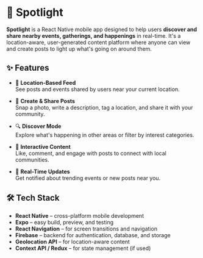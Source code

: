 # 🌟 Spotlight

**Spotlight** is a React Native mobile app designed to help users **discover and share nearby events, gatherings, and happenings** in real-time. It's a location-aware, user-generated content platform where anyone can view and create posts to light up what's going on around them.

## ✨ Features

- 📍 **Location-Based Feed**  
  See posts and events shared by users near your current location.

- 📝 **Create & Share Posts**  
  Snap a photo, write a description, tag a location, and share it with your community.

- 🔍 **Discover Mode**  
  Explore what's happening in other areas or filter by interest categories.

- 💬 **Interactive Content**  
  Like, comment, and engage with posts to connect with local communities.

- 🔔 **Real-Time Updates**  
  Get notified about trending events or new posts near you.

## 🛠️ Tech Stack

- **React Native** – cross-platform mobile development
- **Expo** – easy build, preview, and testing
- **React Navigation** – for screen transitions and navigation
- **Firebase** – backend for authentication, database, and storage
- **Geolocation API** – for location-aware content
- **Context API / Redux** – for state management (if used)
